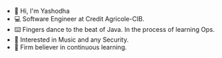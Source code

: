 - 👋  Hi, I'm Yashodha
- :computer:  Software Engineer at Credit Agricole-CIB.
- :keyboard:  Fingers dance to the beat of Java. In the process of learning Ops.
- 👀  Interested in Music and any Security.
- 🌱  Firm believer in continuous learning.

<!---
yashodhah/yashodhah is a ✨ special ✨ repository because its `README.md` (this file) appears on your GitHub profile.
You can click the Preview link to take a look at your changes.
--->
